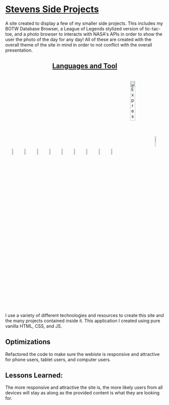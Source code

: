 # [Stevens Side Projects](https://stevens-side-projects.netlify.app/)
 
A site created to display a few of my smaller side projects. This includes my BOTW Database Browser, a League of Legends stylized version of tic-tac-toe, and a photo browser to interacts with NASA's APIs in order to show the user the photo of the day for any day! All of these are created with the overall theme of the site in mind in order to not conflict with the overall presentation. 

<h2 align='center'><u>Languages and Tool</u></h3>
<br>
<section align="center">
    <img align="center" alt="Visual Studio Code" width="7%" src="https://cdn.jsdelivr.net/gh/devicons/devicon/icons/vscode/vscode-original.svg"/>
    <img align="center" alt="HTML5" width="7%" src="https://cdn.jsdelivr.net/gh/devicons/devicon/icons/html5/html5-original.svg"/>
    <img align="center" alt="CSS3" width="7%" src="https://cdn.jsdelivr.net/gh/devicons/devicon/icons/css3/css3-original.svg"/>
    <img align="center" alt="JavaScript" width="7%" src="https://cdn.jsdelivr.net/gh/devicons/devicon/icons/javascript/javascript-original.svg"/>
    <img align="center" alt="React" width="7%" src="https://cdn.jsdelivr.net/gh/devicons/devicon/icons/react/react-original.svg"/>
    <img align="center" alt="Node.js" width="7%" src="https://cdn.jsdelivr.net/gh/devicons/devicon/icons/nodejs/nodejs-original.svg"/>
    <img align="center" alt="MongoDB" width="7%" src="https://cdn.jsdelivr.net/gh/devicons/devicon/icons/mongodb/mongodb-original.svg"/>
    <img align="center" alt="Git" width="7%" src="https://cdn.jsdelivr.net/gh/devicons/devicon/icons/git/git-original.svg"/>
    <img align="center" alt="GitHub" width="7%" src="/assets/github-dark.svg"/>
    <img align="center" alt="Express" width="18%" src="https://user-images.githubusercontent.com/97814431/170081210-73593c53-48ce-4ad1-bd96-d370c124cc2c.png">
    <img align="center" alt="Express" width="9%" src="/assets/php.png">
</section>
<br>

I use a variety of different technologies and resources to create this site and the many projects contained inside it. This application I created using pure vanilla HTML, CSS, and JS.

## Optimizations

Refactored the code to make sure the webiste is responsive and attractive for phone users, tablet users, and computer users. 

## Lessons Learned:

The more responsive and attractive the site is, the more likely users from all devices will stay as along as the provided content is what they are looking for.
